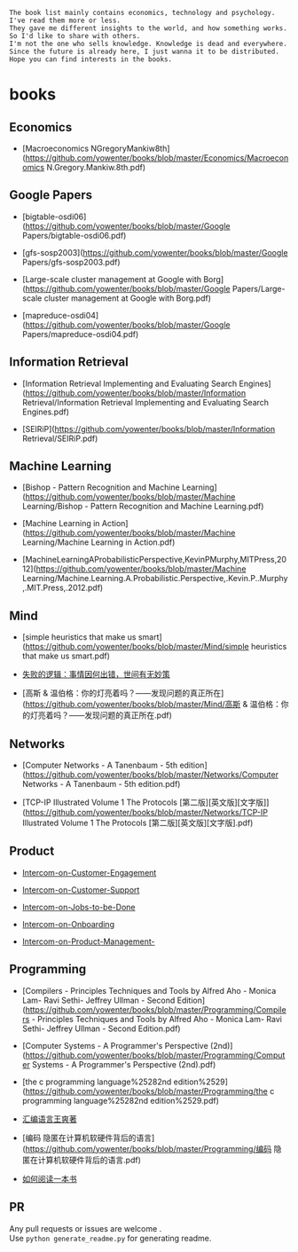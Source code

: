 
```
The book list mainly contains economics, technology and psychology.
I've read them more or less.
They gave me different insights to the world, and how something works. So I'd like to share with others.
I'm not the one who sells knowledge. Knowledge is dead and everywhere.
Since the future is already here, I just wanna it to be distributed.
Hope you can find interests in the books.

```
# books  
  
## Economics  
  
- [Macroeconomics NGregoryMankiw8th](https://github.com/yowenter/books/blob/master/Economics/Macroeconomics N.Gregory.Mankiw.8th.pdf)  
  
## Google Papers  
  
- [bigtable-osdi06](https://github.com/yowenter/books/blob/master/Google Papers/bigtable-osdi06.pdf)  
  
- [gfs-sosp2003](https://github.com/yowenter/books/blob/master/Google Papers/gfs-sosp2003.pdf)  
  
- [Large-scale cluster management at Google with Borg](https://github.com/yowenter/books/blob/master/Google Papers/Large-scale cluster management at Google with Borg.pdf)  
  
- [mapreduce-osdi04](https://github.com/yowenter/books/blob/master/Google Papers/mapreduce-osdi04.pdf)  
  
## Information Retrieval  
  
- [Information Retrieval Implementing and Evaluating Search Engines](https://github.com/yowenter/books/blob/master/Information Retrieval/Information Retrieval Implementing and Evaluating Search Engines.pdf)  
  
- [SEIRiP](https://github.com/yowenter/books/blob/master/Information Retrieval/SEIRiP.pdf)  
  
## Machine Learning  
  
- [Bishop - Pattern Recognition and Machine Learning](https://github.com/yowenter/books/blob/master/Machine Learning/Bishop - Pattern Recognition and Machine Learning.pdf)  
  
- [Machine Learning in Action](https://github.com/yowenter/books/blob/master/Machine Learning/Machine Learning in Action.pdf)  
  
- [MachineLearningAProbabilisticPerspective,KevinPMurphy,MITPress,2012](https://github.com/yowenter/books/blob/master/Machine Learning/Machine.Learning.A.Probabilistic.Perspective,.Kevin.P..Murphy,.MIT.Press,.2012.pdf)  
  
## Mind  
  
- [simple heuristics that make us smart](https://github.com/yowenter/books/blob/master/Mind/simple heuristics that make us smart.pdf)  
  
- [失败的逻辑：事情因何出错，世间有无妙策](https://github.com/yowenter/books/blob/master/Mind/失败的逻辑：事情因何出错，世间有无妙策.pdf)  
  
- [高斯 & 温伯格：你的灯亮着吗？——发现问题的真正所在](https://github.com/yowenter/books/blob/master/Mind/高斯 & 温伯格：你的灯亮着吗？——发现问题的真正所在.pdf)  
  
## Networks  
  
- [Computer Networks - A Tanenbaum - 5th edition](https://github.com/yowenter/books/blob/master/Networks/Computer Networks - A Tanenbaum - 5th edition.pdf)  
  
- [TCP-IP Illustrated Volume 1 The Protocols [第二版][英文版][文字版]](https://github.com/yowenter/books/blob/master/Networks/TCP-IP Illustrated Volume 1 The Protocols [第二版][英文版][文字版].pdf)  
  
## Product  
  
- [Intercom-on-Customer-Engagement](https://github.com/yowenter/books/blob/master/Product/Intercom-on-Customer-Engagement.pdf)  
  
- [Intercom-on-Customer-Support](https://github.com/yowenter/books/blob/master/Product/Intercom-on-Customer-Support.pdf)  
  
- [Intercom-on-Jobs-to-be-Done](https://github.com/yowenter/books/blob/master/Product/Intercom-on-Jobs-to-be-Done.pdf)  
  
- [Intercom-on-Onboarding](https://github.com/yowenter/books/blob/master/Product/Intercom-on-Onboarding.pdf)  
  
- [Intercom-on-Product-Management-](https://github.com/yowenter/books/blob/master/Product/Intercom-on-Product-Management-.pdf)  
  
## Programming  
  
- [Compilers - Principles Techniques and Tools by Alfred Aho - Monica Lam- Ravi Sethi- Jeffrey Ullman - Second Edition](https://github.com/yowenter/books/blob/master/Programming/Compilers - Principles Techniques and Tools by Alfred Aho - Monica Lam- Ravi Sethi- Jeffrey Ullman - Second Edition.pdf)  
  
- [Computer Systems - A Programmer's Perspective (2nd)](https://github.com/yowenter/books/blob/master/Programming/Computer Systems - A Programmer's Perspective (2nd).pdf)  
  
- [the c programming language%25282nd edition%2529](https://github.com/yowenter/books/blob/master/Programming/the c programming language%25282nd edition%2529.pdf)  
  
- [汇编语言王爽著](https://github.com/yowenter/books/blob/master/Programming/汇编语言王爽著.pdf)  
  
- [编码 隐匿在计算机软硬件背后的语言](https://github.com/yowenter/books/blob/master/Programming/编码 隐匿在计算机软硬件背后的语言.pdf)  
  
- [如何阅读一本书](https://github.com/yowenter/books/blob/master/如何阅读一本书.pdf)  
  


## PR

Any pull requests or issues are welcome .    
Use `python generate_readme.py` for generating readme.



